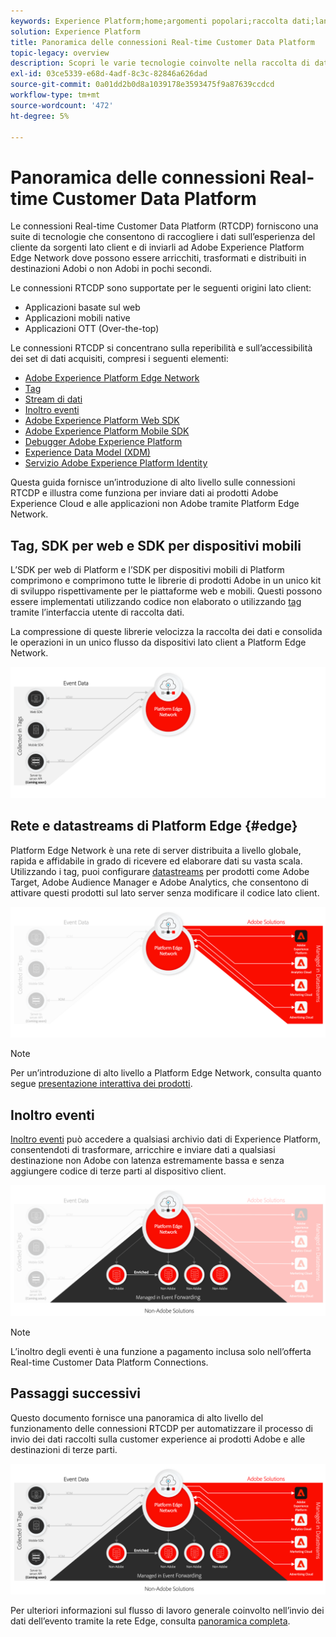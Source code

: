 ```yaml
---
keywords: Experience Platform;home;argomenti popolari;raccolta dati;lancio;sdk web
solution: Experience Platform
title: Panoramica delle connessioni Real-time Customer Data Platform
topic-legacy: overview
description: Scopri le varie tecnologie coinvolte nella raccolta di dati sulle esperienze dei clienti in Adobe Experience Platform.
exl-id: 03ce5339-e68d-4adf-8c3c-82846a626dad
source-git-commit: 0a01dd2b0d8a1039178e3593475f9a87639ccdcd
workflow-type: tm+mt
source-wordcount: '472'
ht-degree: 5%

---
```


# Panoramica delle connessioni Real-time Customer Data Platform

Le connessioni Real-time Customer Data Platform (RTCDP) forniscono una suite di tecnologie che consentono di raccogliere i dati sull’esperienza del cliente da sorgenti lato client e di inviarli ad Adobe Experience Platform Edge Network dove possono essere arricchiti, trasformati e distribuiti in destinazioni Adobi o non Adobi in pochi secondi.

Le connessioni RTCDP sono supportate per le seguenti origini lato client:

* Applicazioni basate sul web
* Applicazioni mobili native
* Applicazioni OTT (Over-the-top)

Le connessioni RTCDP si concentrano sulla reperibilità e sull’accessibilità dei set di dati acquisiti, compresi i seguenti elementi:

* [Adobe Experience Platform Edge Network](https://experienceleague.adobe.com/docs/web-sdk-learn/tutorials/introduction-to-web-sdk-and-edge-network.html)
* [Tag](../tags/home.md)
* [Stream di dati](../edge/datastreams/overview.md)
* [Inoltro eventi](../tags/ui/event-forwarding/overview.md)
* [Adobe Experience Platform Web SDK](../edge/home.md)
* [Adobe Experience Platform Mobile SDK](https://aep-sdks.gitbook.io/docs/)
* [Debugger Adobe Experience Platform](https://chrome.google.com/webstore/detail/adobe-experience-platform/bfnnokhpnncpkdmbokanobigaccjkpob?hl=en)
* [Experience Data Model (XDM)](../xdm/home.md)
* [Servizio Adobe Experience Platform Identity](../identity-service/home.md)

Questa guida fornisce un’introduzione di alto livello sulle connessioni RTCDP e illustra come funziona per inviare dati ai prodotti Adobe Experience Cloud e alle applicazioni non Adobe tramite Platform Edge Network.

## Tag, SDK per web e SDK per dispositivi mobili

L’SDK per web di Platform e l’SDK per dispositivi mobili di Platform comprimono e comprimono tutte le librerie di prodotti Adobe in un unico kit di sviluppo rispettivamente per le piattaforme web e mobili. Questi possono essere implementati utilizzando codice non elaborato o utilizzando [tag](../tags/home.md) tramite l’interfaccia utente di raccolta dati.

La compressione di queste librerie velocizza la raccolta dei dati e consolida le operazioni in un unico flusso da dispositivi lato client a Platform Edge Network.

![Tag, SDK web, SDK mobile](./images/home/tags-sdks.png)

## Rete e datastreams di Platform Edge {#edge}

Platform Edge Network è una rete di server distribuita a livello globale, rapida e affidabile in grado di ricevere ed elaborare dati su vasta scala. Utilizzando i tag, puoi configurare [datastreams](../edge/datastreams/overview.md) per prodotti come Adobe Target, Adobe Audience Manager e Adobe Analytics, che consentono di attivare questi prodotti sul lato server senza modificare il codice lato client.

![Datastreams e soluzioni Adobe](./images/home/adobe-solutions.png)

>[!NOTE]
>
>Per un’introduzione di alto livello a Platform Edge Network, consulta quanto segue [presentazione interattiva dei prodotti](https://adobe-ideacloud.forgedx.com/adobe-adobe-edge-collection/adobe-experience-edge/public/mx?SUID=hgb1a48ICSCpbM6MzBYHbxnsh9DgjUy1).

## Inoltro eventi

[Inoltro eventi](../tags/ui/event-forwarding/overview.md) può accedere a qualsiasi archivio dati di Experience Platform, consentendoti di trasformare, arricchire e inviare dati a qualsiasi destinazione non Adobe con latenza estremamente bassa e senza aggiungere codice di terze parti al dispositivo client.

![Inoltro eventi](./images/home/event-forwarding.png)

>[!NOTE]
>
>L’inoltro degli eventi è una funzione a pagamento inclusa solo nell’offerta Real-time Customer Data Platform Connections.

## Passaggi successivi

Questo documento fornisce una panoramica di alto livello del funzionamento delle connessioni RTCDP per automatizzare il processo di invio dei dati raccolti sulla customer experience ai prodotti Adobe e alle destinazioni di terze parti.

![Framework di raccolta dati](./images/home/collection.png)

Per ulteriori informazioni sul flusso di lavoro generale coinvolto nell’invio dei dati dell’evento tramite la rete Edge, consulta [panoramica completa](./e2e.md).
